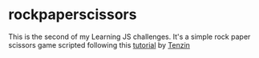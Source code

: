 # rockpaperscissors
This is the second of my Learning JS challenges. It's a simple rock paper scissors game scripted following this <a href="https://www.youtube.com/watch?v=qipq1BV5myU">tutorial</a> by <a href="https://github.com/developertenzin">Tenzin<a>
